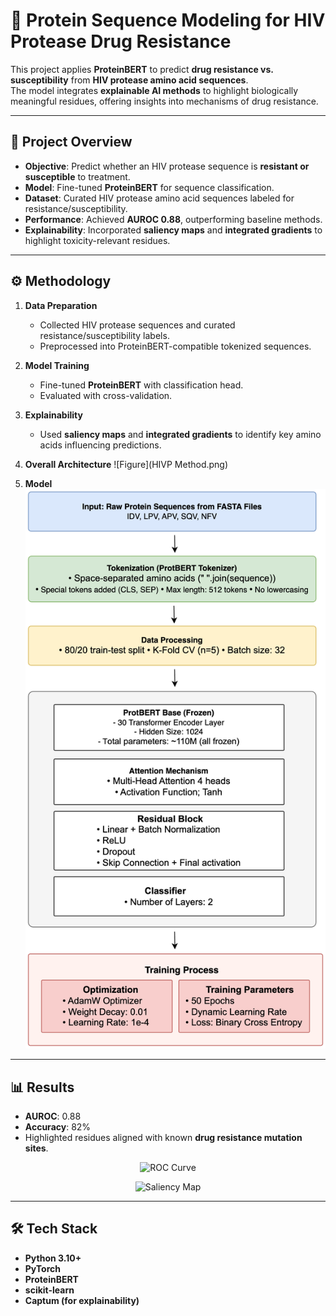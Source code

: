 # 🧬 Protein Sequence Modeling for HIV Protease Drug Resistance

This project applies **ProteinBERT** to predict **drug resistance vs. susceptibility** from **HIV protease amino acid sequences**.  
The model integrates **explainable AI methods** to highlight biologically meaningful residues, offering insights into mechanisms of drug resistance.

---

## 📌 Project Overview
- **Objective**: Predict whether an HIV protease sequence is **resistant or susceptible** to treatment.  
- **Model**: Fine-tuned **ProteinBERT** for sequence classification.  
- **Dataset**: Curated HIV protease amino acid sequences labeled for resistance/susceptibility.  
- **Performance**: Achieved **AUROC 0.88**, outperforming baseline methods.  
- **Explainability**: Incorporated **saliency maps** and **integrated gradients** to highlight toxicity-relevant residues.  

---

## ⚙️ Methodology
1. **Data Preparation**
   - Collected HIV protease sequences and curated resistance/susceptibility labels.  
   - Preprocessed into ProteinBERT-compatible tokenized sequences.  

2. **Model Training**
   - Fine-tuned **ProteinBERT** with classification head.  
   - Evaluated with cross-validation.  

3. **Explainability**
   - Used **saliency maps** and **integrated gradients** to identify key amino acids influencing predictions.
  
4. **Overall Architecture**
   ![Figure](HIVP Method.png)

5. **Model**
   ![Figure](LLM.png)

---

## 📊 Results
- **AUROC**: 0.88  
- **Accuracy**: 82%  
- Highlighted residues aligned with known **drug resistance mutation sites**.  

<p align="center">
  <img src="images/roc_curve.png" alt="ROC Curve" width="400"/>
</p>

<p align="center">
  <img src="images/saliency_map.png" alt="Saliency Map" width="500"/>
</p>

---

## 🛠️ Tech Stack
- **Python 3.10+**  
- **PyTorch**  
- **ProteinBERT**  
- **scikit-learn**  
- **Captum (for explainability)**  
